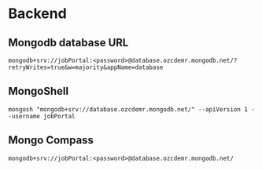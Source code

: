 # Backend

## Mongodb database URL

```
mongodb+srv://jobPortal:<password>@database.ozcdemr.mongodb.net/?retryWrites=true&w=majority&appName=database
```

## MongoShell

```
mongosh "mongodb+srv://database.ozcdemr.mongodb.net/" --apiVersion 1 --username jobPortal
```

## Mongo Compass

```
mongodb+srv://jobPortal:<password>@database.ozcdemr.mongodb.net/
```